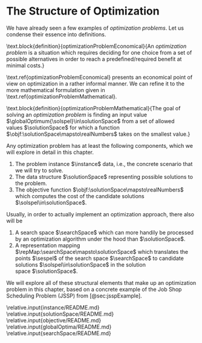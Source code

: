 # The Structure of Optimization

We have already seen a few examples of *optimization problems*.
Let us condense their essence into definitions.

\text.block{definition}{optimizationProblemEconomical}{An *optimization problem* is a situation which requires deciding for one choice from a set of possible alternatives in order to reach a predefined/required benefit at minimal costs.}

\text.ref{optimizationProblemEconomical} presents an economical point of view on optimization in a rather informal manner.
We can refine it to the more mathematical formulation given in \text.ref{optimizationProblemMathematical}.

\text.block{definition}{optimizationProblemMathematical}{The goal of solving an *optimization problem* is finding an input value $\globalOptimum{\solspel}\in\solutionSpace$ from a set of allowed values&nbsp;$\solutionSpace$ for which a function $\objf:\solutionSpace\mapsto\realNumbers$ takes on the smallest value.}

Any optimization problem has at least the following components, which we will explore in detail in this chapter.

1. The problem instance&nbsp;$\instance$ data, i.e., the concrete scenario that we will try to solve.
2. The data structure $\solutionSpace$ representing possible solutions to the problem.
3. The objective function $\objf:\solutionSpace\mapsto\realNumbers$ which computes the cost of the candidate solutions $\solspel\in\solutionSpace$.

Usually, in order to actually implement an optimization approach, there also will be

1. A search space&nbsp;$\searchSpace$ which can more handily be processed by an optimization algorithm under the hood than&nbsp;$\solutionSpace$.
2. A representation mapping $\repMap:\searchSpace\mapsto\solutionSpace$ which translates the points&nbsp;$\sespel$ of the search space&nbsp;$\searchSpace$ to candidate solutions&nbsp;$\solspel\in\solutionSpace$ in the solution space&nbsp;$\solutionSpace$.

We will explore all of these structural elements that make up an optimization problem in this chapter, based on a concrete example of the Job Shop Scheduling Problem (JSSP) from [@sec:jsspExample].

\relative.input{instance/README.md}
\relative.input{solutionSpace/README.md}
\relative.input{objective/README.md}
\relative.input{globalOptima/README.md}
\relative.input{searchSpace/README.md}
